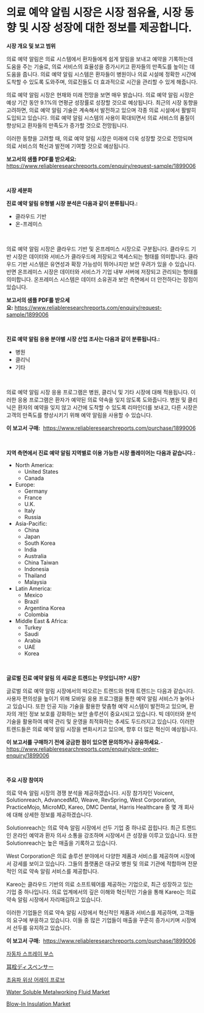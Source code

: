 <p><h1>의료 예약 알림 시장은 시장 점유율, 시장 동향 및 시장 성장에 대한 정보를 제공합니다.</h1></p><p><strong>시장 개요 및 보고 범위</strong></p>
<p><p>의료 예약 알림은 의료 시스템에서 환자들에게 쉽게 알림을 보내고 예약을 기록하는데 도움을 주는 기술로, 의료 서비스의 효율성을 증가시키고 환자들의 만족도를 높이는 데 도움을 줍니다. 의료 예약 알림 시스템은 환자들이 병원이나 의료 시설에 정확한 시간에 도착할 수 있도록 도와주며, 의료진들도 더 효과적으로 시간을 관리할 수 있게 해줍니다.</p><p>의료 예약 알림 시장은 현재와 미래 전망을 보면 매우 밝습니다. 의료 예약 알림 시장은 예상 기간 동안 9.1%의 연평균 성장률로 성장할 것으로 예상됩니다. 최근의 시장 동향을 고려하면, 의료 예약 알림 기술은 계속해서 발전하고 있으며 각종 의료 시설에서 활발히 도입되고 있습니다. 의료 예약 알림 시스템의 사용이 확대되면서 의료 서비스의 품질이 향상되고 환자들의 만족도가 증가할 것으로 전망됩니다.</p><p>이러한 동향을 고려할 때, 의료 예약 알림 시장은 미래에 더욱 성장할 것으로 전망되며 의료 서비스의 혁신과 발전에 기여할 것으로 예상됩니다.</p></p>
<p><strong>보고서의 샘플 PDF를 받으세요:</strong> <a href="https://www.reliableresearchreports.com/enquiry/request-sample/1899006">https://www.reliableresearchreports.com/enquiry/request-sample/1899006</a></p>
<p>&nbsp;</p>
<p><strong>시장 세분화</strong></p>
<p><strong>진료 예약 알림 유형별 시장 분석은 다음과 같이 분류됩니다.:</strong></p>
<p><ul><li>클라우드 기반</li><li>온-프레미스</li></ul></p>
<p>&nbsp;</p>
<p><p>의료 예약 알림 시장은 클라우드 기반 및 온프레미스 시장으로 구분됩니다. 클라우드 기반 시장은 데이터와 서비스가 클라우드에 저장되고 액세스되는 형태를 의미합니다. 클라우드 기반 시스템은 유연성과 확장 가능성이 뛰어나지만 보안 우려가 있을 수 있습니다. 반면 온프레미스 시장은 데이터와 서비스가 기업 내부 서버에 저장되고 관리되는 형태를 의미합니다. 온프레미스 시스템은 데이터 소유권과 보안 측면에서 더 안전하다는 장점이 있습니다.</p></p>
<p><strong>보고서의 샘플 PDF를 받으세요:</strong>&nbsp;<a href="https://www.reliableresearchreports.com/enquiry/request-sample/1899006">https://www.reliableresearchreports.com/enquiry/request-sample/1899006</a></p>
<p>&nbsp;</p>
<p><strong> 진료 예약 알림 응용 분야별 시장 산업 조사는 다음과 같이 분류됩니다.:</strong></p>
<p><ul><li>병원</li><li>클리닉</li><li>기타</li></ul></p>
<p>&nbsp;</p>
<p><p>의료 예약 알림 시장 응용 프로그램은 병원, 클리닉 및 기타 시장에 대해 적용됩니다. 이러한 응용 프로그램은 환자가 예약된 의료 약속을 잊지 않도록 도와줍니다. 병원 및 클리닉은 환자의 예약을 잊지 않고 시간에 도착할 수 있도록 리마인더를 보내고, 다른 시장은 고객의 만족도를 향상시키기 위해 예약 알림을 사용할 수 있습니다.</p></p>
<p><strong>이 보고서 구매:</strong>&nbsp; <a href="https://www.reliableresearchreports.com/purchase/1899006">https://www.reliableresearchreports.com/purchase/1899006</a></p>
<p>&nbsp;</p>
<p><strong>지역 측면에서 진료 예약 알림 지역별로 이용 가능한 시장 플레이어는 다음과 같습니다.:</strong></p>
<p><ul>
    <li>
        North America:
        <ul>
            <li>United States</li>
            <li>Canada</li>
        </ul>
    </li>
    <li>
        Europe:
        <ul>
            <li>Germany</li>
            <li>France</li>
            <li>U.K.</li>
            <li>Italy</li>
            <li>Russia</li>
        </ul>
    </li>
    <li>
        Asia-Pacific:
        <ul>
            <li>China</li>
            <li>Japan</li>
            <li>South Korea</li>
            <li>India</li>
            <li>Australia</li>
            <li>China Taiwan</li>
            <li>Indonesia</li>
            <li>Thailand</li>
            <li>Malaysia</li>
        </ul>
    </li>
    <li>
        Latin America:
        <ul>
            <li>Mexico</li>
            <li>Brazil</li>
            <li>Argentina Korea</li>
            <li>Colombia</li>
        </ul>
    </li>
    <li>
        Middle East & Africa:
        <ul>
            <li>Turkey</li>
            <li>Saudi</li>
            <li>Arabia</li>
            <li>UAE</li>
            <li>Korea</li>
        </ul>
    </li>
    </ul></p>
<p>&nbsp;</p>
<p><strong>글로벌 진료 예약 알림 의 새로운 트렌드는 무엇입니까? 시장?</strong></p>
<p><p>글로벌 의료 예약 알림 시장에서의 떠오르는 트렌드와 현재 트렌드는 다음과 같습니다. 사용자 편의성을 높이기 위해 모바일 응용 프로그램을 통한 예약 알림 서비스가 늘어나고 있습니다. 또한 인공 지능 기술을 활용한 맞춤형 예약 시스템이 발전하고 있으며, 환자의 개인 정보 보호를 강화하는 보안 솔루션이 중요시되고 있습니다. 빅 데이터와 분석 기술을 활용하여 예약 관리 및 운영을 최적화하는 추세도 두드러지고 있습니다. 이러한 트렌드들은 의료 예약 알림 시장을 변화시키고 있으며, 향후 더 많은 혁신이 예상됩니다.</p></p>
<p><strong>이 보고서를 구매하기 전에 궁금한 점이 있으면 문의하거나 공유하세요.</strong>- <a href="https://www.reliableresearchreports.com/enquiry/pre-order-enquiry/1899006">https://www.reliableresearchreports.com/enquiry/pre-order-enquiry/1899006</a></p>
<p>&nbsp;</p>
<p><strong>주요 시장 참여자</strong></p>
<p><p>의료 약속 알림 시장의 경쟁 분석을 제공하겠습니다. 시장 참가자인 Voicent, Solutionreach, AdvancedMD, Weave, RevSpring, West Corporation, PracticeMojo, MicroMD, Kareo, DMC Dental, Harris Healthcare 중 몇 개 회사에 대해 상세한 정보를 제공하겠습니다.</p><p>Solutionreach는 의료 약속 알림 시장에서 선두 기업 중 하나로 꼽힙니다. 최근 트렌드인 온라인 예약과 환자 의사 소통을 강조하며 시장에서 큰 성장을 이루고 있습니다. 또한 Solutionreach는 높은 매출을 기록하고 있습니다.</p><p>West Corporation은 의료 솔루션 분야에서 다양한 제품과 서비스를 제공하며 시장에서 강세를 보이고 있습니다. 그들의 플랫폼은 대규모 병원 및 의료 기관에 적합하며 전문적인 의료 약속 알림 서비스를 제공합니다.</p><p>Kareo는 클라우드 기반의 의료 소프트웨어를 제공하는 기업으로, 최근 성장하고 있는 기업 중 하나입니다. 의료 업계에서의 깊은 이해와 혁신적인 기술을 통해 Kareo는 의료 약속 알림 시장에서 자리매김하고 있습니다.</p><p>이러한 기업들은 의료 약속 알림 시장에서 혁신적인 제품과 서비스를 제공하며, 고객들의 요구에 부응하고 있습니다. 이들 중 많은 기업들이 매출을 꾸준히 증가시키며 시장에서 선두를 유지하고 있습니다.</p></p>
<p><strong>이 보고서 구매:</strong>&nbsp;&nbsp;<a href="https://www.reliableresearchreports.com/purchase/1899006">https://www.reliableresearchreports.com/purchase/1899006</a></p>
<p><p><a href="https://medium.com/@christianlarkinus/%EC%9E%90%EB%8F%99%EC%B0%A8-%EC%8A%A4%ED%94%84%EB%A0%88%EC%9D%B4-%EB%B6%80%EC%8A%A4-%EC%8B%9C%EC%9E%A5-%EC%9C%A0%ED%98%95-%EC%9D%91%EC%9A%A9-%EB%B0%8F-%EC%A7%80%EB%A6%AC%EC%97%90-%EB%8C%80%ED%95%9C-%ED%8F%AC%EA%B4%84%EC%A0%81%EC%9D%B8-%ED%8F%89%EA%B0%80-35d7a9ddb565">자동차 스프레이 부스</a></p><p><a href="https://medium.com/@frankfurter35566/%E3%82%A4%E3%83%A4%E3%83%BC%E3%83%97%E3%83%A9%E3%82%B0%E3%83%87%E3%82%A3%E3%82%B9%E3%83%9A%E3%83%B3%E3%82%B5%E3%83%BC%E5%B8%82%E5%A0%B4%E3%81%AE%E6%B4%9E%E5%AF%9F-%E5%B8%82%E5%A0%B4%E3%81%AE%E5%8B%95%E5%90%91-%E6%88%90%E9%95%B7-%E4%BA%88%E6%B8%AC-2024%E5%B9%B4%E3%81%8B%E3%82%892031%E5%B9%B4-0a93e69d25f7">耳栓ディスペンサー</a></p><p><a href="https://medium.com/@gradyporer56562023/%EC%B4%88%EC%9D%8C%ED%8C%8C-%ED%8E%98%EC%9D%B4%EC%A6%88%EB%93%9C-%EC%96%B4%EB%A0%88%EC%9D%B4-%ED%94%84%EB%A1%9C%EB%B8%8C-%EC%8B%9C%EC%9E%A5-%EA%B7%9C%EB%AA%A8%EB%8A%94-%EA%B8%80%EB%A1%9C%EB%B2%8C-%EC%82%B0%EC%97%85%EC%97%90%EC%84%9C-%EC%B5%9C%EA%B3%A0%EC%9D%98-%EB%A7%88%EC%BC%80%ED%8C%85-%EC%B1%84%EB%84%90%EC%9D%84-%EB%B3%B4%EC%97%AC%EC%A4%8D%EB%8B%88%EB%8B%A4-a0f813cbad01">초음파 위상 어레이 프로브</a></p><p><a href="https://github.com/angelajermaine/Market-Research-Report-List-2/blob/main/water-soluble-metalworking-fluid-market.md">Water Soluble Metalworking Fluid Market</a></p><p><a href="https://github.com/beatblasta/Market-Research-Report-List-2/blob/main/blow-in-insulation-market.md">Blow-In Insulation Market</a></p></p>
